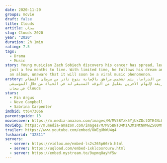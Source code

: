 ```yaml
---
date: 2020-11-20
groups: movie
draft: false
title: Clouds
artitle: سحاب
slug: Clouds 2020
year: "2020"
duration: 2h 1min
rating: 7.5
tags:
  - Drama
  - Music
story: Young musician Zach Sobiech discovers his cancer has spread, leaving him
  just a few months to live. With limited time, he follows his dream and makes
  an album, unaware that it will soon be a viral music phenomenon.
arstory: في إطار من الدراما، يتم تشخيص مراهق بالإصابة بنوع نادر من سرطان العظام،
  ويجد طريقة لإلهام الآخرين بقليل من الوقت المتبقي له في الحياة من خلال الموسيقى
  في سحاب Clouds
stars:
  - Fin Argus
  - Neve Campbell
  - Sabrina Carpenter
imdbid: tt6473066
parentsguide: 13
moviecover: https://m.media-amazon.com/images/M/MV5BYzk5YjUxZDctOTE4Ni00ODc0LThjY2QtNzYzODI5YjEyMWEyXkEyXkFqcGdeQXVyMjAwNzczNTU@._V1_FMjpg_UY863_.jpg
moviebg: https://m.media-amazon.com/images/M/MV5BNTQ4MzA3MzMtNWMwZS00MmQ1LTlkYzctN2ZjMTkzOTI0MjMyXkEyXkFqcGdeQXVyNTQxOTk3MzA@._V1_FMjpg_UX1280_.jpg
trailer: https://www.youtube.com/embed/OWEgUhWU4g4
fushaarid: "32811"
servers:
  - server: https://vidlox.me/embed-ls2s265p66rb.html
  - server: https://uqload.com/embed-ixklcosrourw.html
  - server: https://embed.mystream.to/9upmq8ayhf5w
---
```

